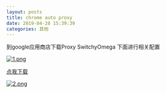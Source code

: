 ```yaml
---
layout: posts
title: chrome auto proxy
date: 2019-04-28 15:39:39
categories: 其他
---
```


到google应用商店下载Proxy SwitchyOmega 下面进行相关配置

[![1.png](https://i.loli.net/2019/04/28/5cc55a54b0cc0.png)](https://i.loli.net/2019/04/28/5cc55a54b0cc0.png)


[点我下载](https://raw.githubusercontent.com/gfwlist/gfwlist/master/gfwlist.txt)

[![2.png](https://i.loli.net/2019/04/28/5cc55a54cca52.png)](https://i.loli.net/2019/04/28/5cc55a54cca52.png)